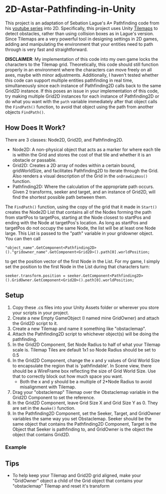 # 2D-Astar-Pathfinding-in-Unity
This project is an adaptation of Sebation Lague's A* Pathfinding code from his [youtube series](https://youtu.be/-L-WgKMFuhE) into 2D. Specifically, this project uses Unity [Tilemaps](https://docs.unity3d.com/Manual/class-Tilemap.html) to detect obstacles, rather than using collision boxes as in Lague's version. Since Tilemaps are a very powerful tool in designing settings in 2D games, adding and manipulating the environment that your entities need to path through is very fast and straightforward.

__DISCLAIMER__: My implementation of this code into my own game locks the characters to the Tilemap grid. Theoretically, this code should still function properly in an environment where the characters can move freely on all axes, maybe with minor adjustments. Additionally, I haven't tested whether this code can support multiple entities pathfinding in real time, simultaneously since each instance of Pathfinding2D calls back to the same Grid2D instance. If this poses an issue in your implementation of this code, try making multiple Grid2D instances for each instance of Pathfinding2D or do what you want with the `path` variable immediately after that object calls the `FindPath()` function, to avoid that object using the path from another objects `FindPath()`.


## How Does It Work?
There are 3 classes: Node2D, Grid2D, and Pathfinding2D.
- Node2D: A non-physical object that acts as a marker for where each tile is within the Grid and stores the cost of that tile and whether it is an obstacle or passable.
- Grid2D: Creates a 2D array of nodes within a certain bound, gridWorldSize, and facilitates Pathfinding2D to iterate through the Grid. Also renders a visual description of the Grid in the `onDrawGizmos()` function.
- Pathfinding2D: Where the calculation of the appropriate path occurs. Given 2 transforms, seeker and target, and an instance of Grid2D, will find the shortest possible path between them.

The `FindPath()` function, using the copy of the grid that it made in `Start()` creates the Node2D List that contains all of the Nodes forming the path from startPos to targetPos, starting at the Node closest to startPos and ending with the Node at targetPos's location. As long as startPos and targetPos do not occupy the same Node, the list will be at least one Node large. This List is passed to the "path" variable in your gridowner object. You can then call 
```
"object_name".GetComponent<Pathfinding2D>()."gridowner_name".GetComponent<Grid2D>().path[0].worldPosition;
```
to get the position vector of the first Node in the List. For my game, I simply set the position to the first Node in the List during that characters turn:
```
seeker.transform.position = seeker.GetComponent<Pathfinding2D>().GridOwner.GetComponent<Grid2D>().path[0].worldPosition;
```

## Setup
1. Copy these .cs files into your Unity Assets folder or wherever you store your scripts in your project.
2. Create a new Empty GameObject (I named mine GridOwner) and attach the Grid2D script to it.
3. Create a new Tilemap and name it something like "obstaclemap".
4. Attach the Pathfinding2D script to whichever object(s) will be doing the pathfinding.
5. In the Grid2D Component, Set Node Radius to half of what your Tilemap scale is. Tilemap Tiles are default 1x1 so Node Radius should be set to 0.5
6. In the Grid2D Component, change the x and y values of Grid World Size to encapsulate the region that is 'pathfindable'. In Scene view, there should be a WireFrame box reflecting the size of Grid World Size. Use that to correctly block out how much space you want.
   - Both the x and y should be a multiple of 2\*Node Radius to avoid misalignment with Tilemap.
7. Drag your "obstaclemap" Tilemap over the Obstaclemap variable in the Grid2D Component to set the reference.
8. In the Grid2D Component, leave Grid Size X and Grid Size Y as 0. They are set in the `Awake()` function.
9. In the Pathfinding2D Component, set the Seeker, Target, and GridOwner variables the same way you set Obstaclemap. Seeker should be the same object that contains the Pathfinding2D Component, Target is the Object that Seeker is pathfinding to, and GridOwner is the object the object that contains Grid2D.




### Example

## Tips
- To help keep your Tilemap and Grid2D grid aligned, make your "GridOwner" object a child of the Grid object that contains your "obstaclemap" Tilemap and reset it's transform
